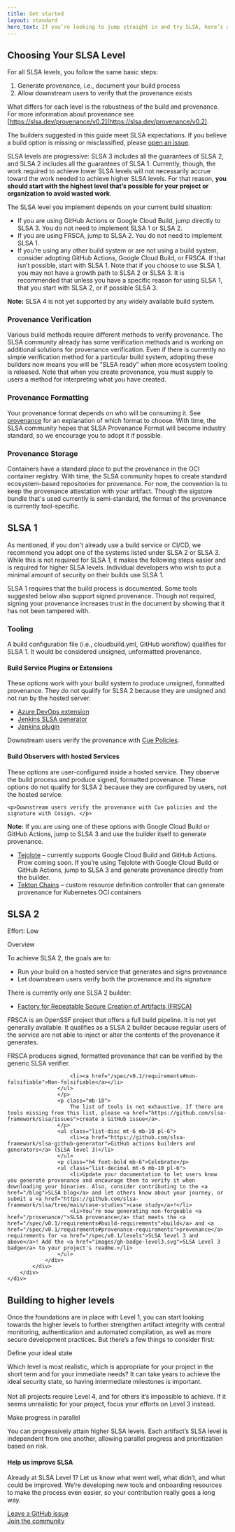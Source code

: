 ```yaml
---
title: Get started
layout: standard
hero_text: If you’re looking to jump straight in and try SLSA, here’s a quick start guide for the steps to take to reach the the different SLSA levels. 
---
```


<section class="section bg-pastel-green flex justify-center items-center">
    <div class="wrapper inner w-full">
        <div class="md:flex justify-between items-start mb-16">
            <div class="text w-full md:w-1/3">
<div class="h2 -mt-16 p-0">

## Choosing Your SLSA Level

</div>
            </div>
            <div class="w-full md:w-2/3">
                <div class="bg-white h-full rounded-lg p-10">
                    <p>
For all SLSA levels, you follow the same basic steps:

1) Generate provenance, i.e., document your build process
2) Allow downstream users to verify that the provenance exists

What differs for each level is the robustness of the build and provenance. For more information about provenance see [https://slsa.dev/provenance/v0.2](https://slsa.dev/provenance/v0.2). </p>
    
<p>The builders suggested in this guide meet SLSA expectations. If you believe a build option is missing or misclassified, please <a href="https://github.com/slsa-framework/slsa/issues">open an issue</a>.
                    </p>
                    <p>SLSA levels are progressive: SLSA 3 includes all the guarantees of SLSA 2, and SLSA 2 includes all the guarantees of SLSA 1. Currently, though, the work required to achieve lower SLSA levels will not necessarily accrue toward the work needed to achieve higher SLSA levels. For that reason, <b>you should start with the highest level that’s possible for your project or organization to avoid wasted work</b>. </p>
            <p>        The SLSA level you implement depends on your current build situation:

* If you are using GitHub Actions or Google Cloud Build, jump directly to SLSA 3.  You do not need to implement SLSA 1 or SLSA 2.
* If you are using FRSCA, jump to SLSA 2.  You do not need to implement SLSA 1.
* If you’re using any other build system or are not using a build system, consider adopting GitHub Actions, Google Cloud Build, or FRSCA. If that isn’t possible, start with SLSA 1. Note that if you choose to use SLSA 1, you may not have a growth path to SLSA 2 or SLSA 3.  It is recommended that unless you have a specific reason for using SLSA 1, that you start with SLSA 2, or if possible SLSA 3.

<b>Note:</b> SLSA 4 is not yet supported by any widely available build system.
                </div>
            </div>
<div class="h3 -mt-16 p-0">

### Provenance Verification

</div>
                        <div class="w-full md:w-2/3">
                <div class="bg-white h-full rounded-lg p-10">
                    <p>
Various build methods require different methods to verify provenance. The SLSA community already has some verification methods and is working on additional solutions for provenance verification. Even if there is currently no simple verification method for a particular build system, adopting these builders now means you will be “SLSA ready” when more ecosystem tooling is released. Note that when you create provenance, you must supply to users a method for interpreting what you have created.
                    </p>
                </div>
            </div>
     <div class="h3 -mt-16 p-0">

### Provenance Formatting

</div>
                         <div class="w-full md:w-2/3">
                <div class="bg-white h-full rounded-lg p-10">
                    <p>
Your provenance format depends on who will be consuming it. See <a href="https://slsa.dev/provenance/v0.2">provenance</a> for an explanation of which format to choose. With time, the SLSA community hopes that SLSA Provenance Format will become industry standard, so we encourage you to adopt it if possible.
                    </p>
                </div>
            </div>
            <div class="h3 -mt-16 p-0">

### Provenance Storage

</div>
                        <div class="w-full md:w-2/3">
                <div class="bg-white h-full rounded-lg p-10">
                    <p>
Containers have a standard place to put the provenance in the OCI container registry. With time, the SLSA community hopes to create standard ecosystem-based repositories for provenance. For now, the convention is to keep the provenance attestation with your artifact. Though the sigstore bundle that's used currently is semi-standard, the format of the provenance is currently tool-specific.
                    </p>
                </div>
            </div>
        </div>
    </div>
</section>            
<section class="section bg-pastel-green flex justify-center items-center">
    <div class="wrapper inner w-full">
        <div class="md:flex justify-between items-start mb-16">
            <div class="text w-full md:w-1/3">
<div class="h2 -mt-16 p-0">
<a/ id="SLSA1">
    
## SLSA 1

As mentioned, if you don't already use a build service or CI/CD, we recommend you adopt one of the systems listed under SLSA 2 or SLSA 3. While this is not required for SLSA 1, it makes the following steps easier and is required for higher SLSA levels. Individual developers who wish to put a minimal amount of security on their builds use SLSA 1.
              
               
SLSA 1 requires that the build process is documented. Some tools suggested below also support signed provenance. Though not required, signing your provenance increases trust in the document by showing that it has not been tampered with. 
                 <div class="h3 -mt-16 p-0">

### Tooling
A build configuration file (i.e., cloudbuild.yml, GitHub workflow) qualifies for SLSA 1. It would be considered unsigned, unformatted provenance. 
                     
</div>

#### Build Service Plugins or Extensions

These options work with your build system to produce unsigned, formatted provenance. They do not qualify for SLSA 2 because they are unsigned and not run by the hosted server.                    
</div>
    <ul>
    <li><a href="https://github.com/slsa-framework/azure-devops-demo">Azure DevOps extension</a></li>
    <li><a href="https://github.com/slsa-framework/slsa-jenkins-generator">Jenkins SLSA generator</a> </li>
    <li><a href="https://plugins.jenkins.io/in-toto/Jenkins plugin">Jenkins plugin</a></li>
    </ul><p>
    Downstream users verify the provenance with <a href="https://cuelang.org/docs/">Cue Policies</a>.  </p>

#### Build Observers with hosted Services

These options are user-configured inside a hosted service. They observe the build process and produce signed, formatted provenance. These options do not qualify for SLSA 2 because they are configured by users, not the hosted service.
    
    <p>Downstream users verify the provenance with Cue policies and the signature with Cosign. </p>

   <p> <b>Note:</b> If you are using one of these options with Google Cloud Build or GitHub Actions, jump to SLSA 3 and use the builder itself to generate provenance. </p>
<ul>
<li><a href="https://github.com/kubernetes-sigs/tejolote">Tejolote</a> – currently supports Google Cloud Build and GitHub Actions. Prow coming soon. 
If you’re using Tejolote with Google Cloud Build or GitHub Actions, jump to SLSA 3  and generate provenance directly from the builder. </li>
 <li><a href="https://tekton.dev/docs/chains/signed-provenance-tutorial/">Tekton Chains</a> – custom resource definition controller that can generate provenance for Kubernetes OCI containers</li></ul>


</section>

<section class="section bg-pastel-green flex justify-center items-center">
    <div class="wrapper inner w-full">
        <div class="md:flex justify-between items-start mb-16">
            <div class="text w-full md:w-1/3">
<div class="h2 -mt-16 p-0">
<a/ id="SLSA2">

## SLSA 2
    
</div>
<p class="h4 font-semibold my-6 text-green-dark">Effort: Low</p>
            </div>
            <div class="w-full md:w-2/3">
                <div class="bg-white h-full rounded-lg p-10">
                    <p class="h4 font-bold mb-6">Overview<p>
                    <p>
                     To achieve SLSA 2, the goals are to:
                        <ul>
                            <li>Run your build on a hosted service that generates and signs provenance</li>
                            <li>Let downstream users verify both the provenance and its signature</li>
                    </ul></p><p>
There is currently only one SLSA 2 builder: 

<ul><li><a href="https://github.com/buildsec/frscahttps://github.com/buildsec/frsca">Factory for Repeatable Secure Creation of Artifacts (FRSCA)</a></li></ul>
                </p>
FRSCA is an OpenSSF project that offers a full build pipeline. It is not yet generally available. It qualifies as a SLSA 2 builder because regular users of the service are not able to inject or alter the contents of the provenance it generates. 

FRSCA produces signed, formatted provenance that can be verified by the generic SLSA verifier. 

                        <li><a href="/spec/v0.1/requirements#non-falsifiable">Non-falsifiable</a></li>
                    </ul>
                    </p>
                    <p class="mb-10">
                        The list of tools is not exhaustive. If there are tools missing from this list, please <a href="https://github.com/slsa-framework/slsa/issues">create a GitHub issue</a>.
                    </p>
                    <ul class="list-disc mt-6 mb-10 pl-6">
                        <li><a href="https://github.com/slsa-framework/slsa-github-generator">GitHub actions builders and generators</a> (SLSA level 3)</li>
                    </ul>
                    <p class="h4 font-bold mb-6">Celebrate</p>
                    <ul class="list-decimal mt-6 mb-10 pl-6">
                        <li>Update your documentation to let users know you generate provenance and encourage them to verify it when downloading your binaries. Also, consider contributing to the <a href="/blog">SLSA blog</a> and let others know about your journey, or submit a <a href="https://github.com/slsa-framework/slsa/tree/main/case-studies">case study</a>!</li>
                        <li>You’re now generating non-forgeable <a href="/provenance/">SLSA provenance</a> that meets the <a href="/spec/v0.1/requirements#build-requirements">build</a> and <a href="/spec/v0.1/requirements#provenance-requirements">provenance</a> requirements for <a href="/spec/v0.1/levels">SLSA level 3 and above</a>! Add the <a href="images/gh-badge-level3.svg">SLSA Level 3 badge</a> to your project's readme.</li>
                    </ul>
                </div>
            </div>
        </div>
    </div>
</section>

<section class="section bg-white flex justify-center items-center">
    <div class="wrapper inner w-full">
        <div class="justify-between items-start md:-mr-10 md:-ml-10">
            <div class="text w-full md:pl-10">
<div class="h2 -mt-16 mb-8">

## Building to higher levels

</div>
            </div>
            <div class="w-full md:pl-10">
                <div class="bg-white">
                    <p>Once the foundations are in place with Level 1, you can start looking towards the higher levels to further strengthen artifact integrity with central monitoring, authentication and automated compilation, as well as more secure development practices. But there’s a few things to consider first:</p>
                </div>
            </div>
            <div class="w-full mt-8">
                <div class="bg-white md:flex justify-between">
                    <div class="mt-6 w-full md:w-1/2 md:pl-10">
                        <p class="h3 font-semibold mb-6 ">Define your ideal state</p>
                        <p class="pb-4">Which level is most realistic, which is appropriate for your project in the short term and for your immediate needs? It can take years to achieve the ideal security state, so having intermediate milestones is important.<br><br>Not all projects require Level 4, and for others it’s impossible to achieve. If it seems unrealistic for your project, focus your efforts on Level 3 instead.</p>
                    </div>
                    <div class="mt-6 w-full md:w-1/2 md:pl-10">
                        <p class="h3 font-semibold mb-6 ">Make progress in parallel</p>
                        <p class="pb-4">You can progressively attain higher SLSA levels. Each artifact’s SLSA level is independent from one another, allowing parallel progress and prioritization based on risk.</p>
                    </div>
                </div>
            </div>
        </div>
    </div>
</section>
<section class="section">
    <div class="wrapper inner w-full">
        <div class="md:flex flex-col justify-center items-center mb-8 md:w-2/3 mx-auto md:pl-5">
            <div class="-mt-8 mb-8 md:mb-4"><h4 class="h2 font-normal">Help us improve SLSA</h4></div>
            <div class="w-full lg:w-full mx-auto text-center">
                <p>Already at SLSA Level 1? Let us know what went well, what didn’t, and what could be improved. We’re developing new tools and onboarding resources to make the process even easier, so your contribution really goes a long way.</p>
                <a href="https://github.com/slsa-framework/slsa/issues" class="cta-link font-semibold h5 center mt-8">Leave a GitHub issue</a><br>
                <a href="community" class="cta-link font-semibold h5 center mt-8">Join the community</a>
            </div>
        </div>
    </div>
</section>

